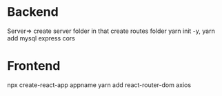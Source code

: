 # Backend

Server=>
create server folder in that create routes folder
yarn init -y, yarn add mysql express cors

# Frontend

npx create-react-app appname
yarn add react-router-dom axios
